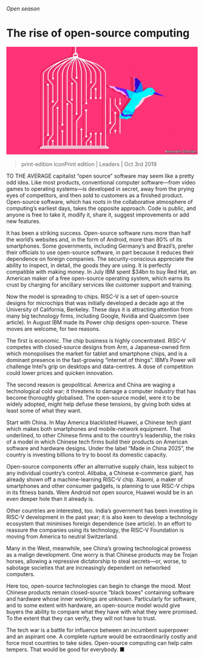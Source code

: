 ###### Open season

# The rise of open-source computing 

![image](images/20191005_LDD003_0.jpg) 

> print-edition iconPrint edition | Leaders | Oct 3rd 2019 

TO THE AVERAGE capitalist “open source” software may seem like a pretty odd idea. Like most products, conventional computer software—from video games to operating systems—is developed in secret, away from the prying eyes of competitors, and then sold to customers as a finished product. Open-source software, which has roots in the collaborative atmosphere of computing’s earliest days, takes the opposite approach. Code is public, and anyone is free to take it, modify it, share it, suggest improvements or add new features. 

It has been a striking success. Open-source software runs more than half the world’s websites and, in the form of Android, more than 80% of its smartphones. Some governments, including Germany’s and Brazil’s, prefer their officials to use open-source software, in part because it reduces their dependence on foreign companies. The security-conscious appreciate the ability to inspect, in detail, the goods they are using. It is perfectly compatible with making money. In July IBM spent $34bn to buy Red Hat, an American maker of a free open-source operating system, which earns its crust by charging for ancillary services like customer support and training. 

Now the model is spreading to chips. RISC-V is a set of open-source designs for microchips that was initially developed a decade ago at the University of California, Berkeley. These days it is attracting attention from many big technology firms, including Google, Nvidia and Qualcomm (see article). In August IBM made its Power chip designs open-source. These moves are welcome, for two reasons. 

The first is economic. The chip business is highly concentrated. RISC-V competes with closed-source designs from Arm, a Japanese-owned firm which monopolises the market for tablet and smartphone chips, and is a dominant presence in the fast-growing “internet of things”. IBM’s Power will challenge Intel’s grip on desktops and data-centres. A dose of competition could lower prices and quicken innovation. 

The second reason is geopolitical. America and China are waging a technological cold war; it threatens to damage a computer industry that has become thoroughly globalised. The open-source model, were it to be widely adopted, might help defuse these tensions, by giving both sides at least some of what they want. 

Start with China. In May America blacklisted Huawei, a Chinese tech giant which makes both smartphones and mobile-network equipment. That underlined, to other Chinese firms and to the country’s leadership, the risks of a model in which Chinese tech firms build their products on American software and hardware designs. Under the label “Made in China 2025”, the country is investing billions to try to boost its domestic capacity. 

Open-source components offer an alternative supply chain, less subject to any individual country’s control. Alibaba, a Chinese e-commerce giant, has already shown off a machine-learning RISC-V chip. Xiaomi, a maker of smartphones and other consumer gadgets, is planning to use RISC-V chips in its fitness bands. Were Android not open source, Huawei would be in an even deeper hole than it already is. 

Other countries are interested, too. India’s government has been investing in RISC-V development in the past year; it is also keen to develop a technology ecosystem that minimises foreign dependence (see article). In an effort to reassure the companies using its technology, the RISC-V Foundation is moving from America to neutral Switzerland. 

Many in the West, meanwhile, see China’s growing technological prowess as a malign development. One worry is that Chinese products may be Trojan horses, allowing a repressive dictatorship to steal secrets—or, worse, to sabotage societies that are increasingly dependent on networked computers. 

Here too, open-source technologies can begin to change the mood. Most Chinese products remain closed-source “black boxes” containing software and hardware whose inner workings are unknown. Particularly for software, and to some extent with hardware, an open-source model would give buyers the ability to compare what they have with what they were promised. To the extent that they can verify, they will not have to trust. 

The tech war is a battle for influence between an incumbent superpower and an aspirant one. A complete rupture would be extraordinarily costly and force most countries to take sides. Open-source computing can help calm tempers. That would be good for everybody. ■ 

